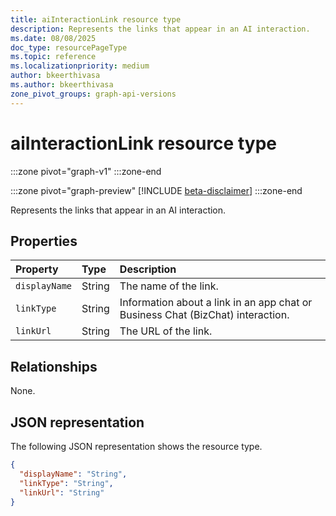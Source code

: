 ```yaml
---
title: aiInteractionLink resource type
description: Represents the links that appear in an AI interaction.
ms.date: 08/08/2025
doc_type: resourcePageType
ms.topic: reference
ms.localizationpriority: medium
author: bkeerthivasa
ms.author: bkeerthivasa
zone_pivot_groups: graph-api-versions
---
```


# aiInteractionLink resource type

<!-- cSpell:ignore bkeerthivasa -->
:::zone pivot="graph-v1"
:::zone-end

:::zone pivot="graph-preview"
[!INCLUDE [beta-disclaimer](../../../includes/beta-disclaimer.md)]
:::zone-end

Represents the links that appear in an AI interaction.

## Properties

| Property      | Type   | Description                                                                     |
|:--------------|:-------|:--------------------------------------------------------------------------------|
| `displayName` | String | The name of the link.                                                           |
| `linkType`    | String | Information about a link in an app chat or Business Chat (BizChat) interaction. |
| `linkUrl`     | String | The URL of the link.                                                            |

## Relationships

None.

## JSON representation

The following JSON representation shows the resource type.

```json
{
  "displayName": "String",
  "linkType": "String",
  "linkUrl": "String"
}
```
